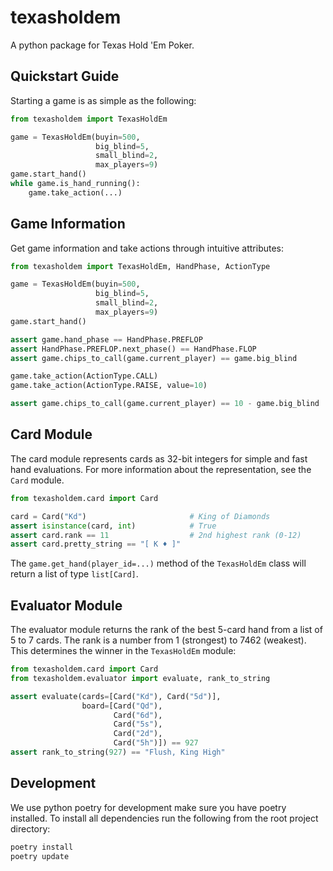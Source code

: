 # texasholdem
A python package for Texas Hold 'Em Poker.

## Quickstart Guide
Starting a game is as simple as the following:
```python
from texasholdem import TexasHoldEm

game = TexasHoldEm(buyin=500, 
                   big_blind=5, 
                   small_blind=2,
                   max_players=9)
game.start_hand()
while game.is_hand_running():
    game.take_action(...)
```

## Game Information
Get game information and take actions through intuitive attributes:
```python
from texasholdem import TexasHoldEm, HandPhase, ActionType

game = TexasHoldEm(buyin=500, 
                   big_blind=5, 
                   small_blind=2,
                   max_players=9)
game.start_hand()

assert game.hand_phase == HandPhase.PREFLOP
assert HandPhase.PREFLOP.next_phase() == HandPhase.FLOP
assert game.chips_to_call(game.current_player) == game.big_blind

game.take_action(ActionType.CALL)
game.take_action(ActionType.RAISE, value=10)

assert game.chips_to_call(game.current_player) == 10 - game.big_blind
```

## Card Module
The card module represents cards as 32-bit integers for simple and fast hand
evaluations. For more information about the representation, see the `Card`
module.

```python
from texasholdem.card import Card

card = Card("Kd")                       # King of Diamonds
assert isinstance(card, int)            # True
assert card.rank == 11                  # 2nd highest rank (0-12)
assert card.pretty_string == "[ K ♦ ]"
```

The `game.get_hand(player_id=...)` method of the `TexasHoldEm` class 
will return a list of type `list[Card]`.

## Evaluator Module
The evaluator module returns the rank of the best 5-card hand from a list of 5 to 7 cards.
The rank is a number from 1 (strongest) to 7462 (weakest). This determines the winner in the `TexasHoldEm` module:

```python
from texasholdem.card import Card
from texasholdem.evaluator import evaluate, rank_to_string

assert evaluate(cards=[Card("Kd"), Card("5d")],
                board=[Card("Qd"), 
                       Card("6d"), 
                       Card("5s"), 
                       Card("2d"),
                       Card("5h")]) == 927
assert rank_to_string(927) == "Flush, King High"
```

## Development
We use python poetry for development make sure you have poetry installed.
To install all dependencies run the following from the root project directory:
```bash
poetry install
poetry update
```

